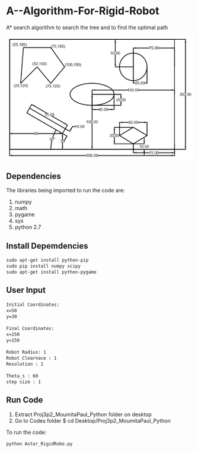 # A--Algorithm-For-Rigid-Robot
A* search algorithm to search the tree and to find the optimal path 

![Given Map](/Map.png)

## Dependencies

The libraries being imported to run the code are: 
1. numpy
2. math
3. pygame
4. sys 
5. python 2.7

## Install Depemdencies
```
sudo apt-get install python-pip
sudo pip install numpy scipy
sudo apt-get install python-pygame
```
## User Input
```
Initial Coordinates:
x=50
y=30

Final Coordinates:
x=150
y=150

Robot Radius: 1
Robot Clearnace : 1
Resolution : 1

Theta_s : 60
step size : 1
```

## Run Code
1. Extract Proj3p2_MoumitaPaul_Python folder on desktop
2. Go to Codes folder
$ cd Desktop/Proj3p2_MoumitaPaul_Python

 
To run the code:
```
python Astar_RigidRobo.py

```
